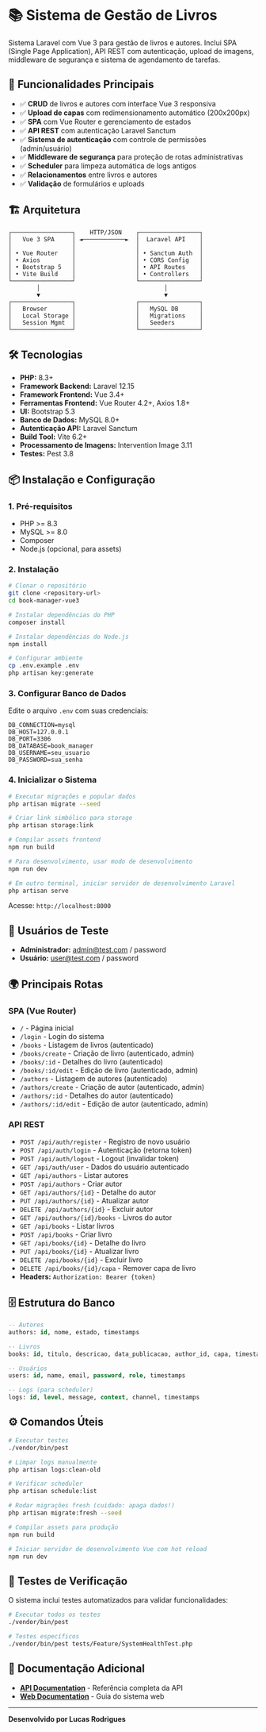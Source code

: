# 📚 Sistema de Gestão de Livros

Sistema Laravel com Vue 3 para gestão de livros e autores. Inclui SPA (Single Page Application), API REST com autenticação, upload de imagens, middleware de segurança e sistema de agendamento de tarefas.

## 🚀 Funcionalidades Principais

- ✅ **CRUD** de livros e autores com interface Vue 3 responsiva
- ✅ **Upload de capas** com redimensionamento automático (200x200px)
- ✅ **SPA** com Vue Router e gerenciamento de estados
- ✅ **API REST** com autenticação Laravel Sanctum
- ✅ **Sistema de autenticação** com controle de permissões (admin/usuário)
- ✅ **Middleware de segurança** para proteção de rotas administrativas
- ✅ **Scheduler** para limpeza automática de logs antigos
- ✅ **Relacionamentos** entre livros e autores
- ✅ **Validação** de formulários e uploads

## 🏗️ Arquitetura

```
┌─────────────────┐    HTTP/JSON    ┌─────────────────┐
│   Vue 3 SPA     │ ◄────────────►  │  Laravel API    │
│                 │                 │                 │
│ • Vue Router    │                 │ • Sanctum Auth  │
│ • Axios         │                 │ • CORS Config   │
│ • Bootstrap 5   │                 │ • API Routes    │
│ • Vite Build    │                 │ • Controllers   │
└─────────────────┘                 └─────────────────┘
        │                                   │
        ▼                                   ▼
┌─────────────────┐                 ┌─────────────────┐
│   Browser       │                 │   MySQL DB      │
│   Local Storage │                 │   Migrations    │
│   Session Mgmt  │                 │   Seeders       │
└─────────────────┘                 └─────────────────┘
```

## 🛠️ Tecnologias

- **PHP:** 8.3+
- **Framework Backend:** Laravel 12.15
- **Framework Frontend:** Vue 3.4+
- **Ferramentas Frontend:** Vue Router 4.2+, Axios 1.8+
- **UI:** Bootstrap 5.3
- **Banco de Dados:** MySQL 8.0+
- **Autenticação API:** Laravel Sanctum
- **Build Tool:** Vite 6.2+
- **Processamento de Imagens:** Intervention Image 3.11
- **Testes:** Pest 3.8

## 📦 Instalação e Configuração

### 1. Pré-requisitos

- PHP >= 8.3
- MySQL >= 8.0
- Composer
- Node.js (opcional, para assets)

### 2. Instalação

```bash
# Clonar o repositório
git clone <repository-url>
cd book-manager-vue3

# Instalar dependências do PHP
composer install

# Instalar dependências do Node.js
npm install

# Configurar ambiente
cp .env.example .env
php artisan key:generate
```

### 3. Configurar Banco de Dados

Edite o arquivo `.env` com suas credenciais:

```env
DB_CONNECTION=mysql
DB_HOST=127.0.0.1
DB_PORT=3306
DB_DATABASE=book_manager
DB_USERNAME=seu_usuario
DB_PASSWORD=sua_senha
```

### 4. Inicializar o Sistema

```bash
# Executar migrações e popular dados
php artisan migrate --seed

# Criar link simbólico para storage
php artisan storage:link

# Compilar assets frontend
npm run build

# Para desenvolvimento, usar modo de desenvolvimento
npm run dev

# Em outro terminal, iniciar servidor de desenvolvimento Laravel
php artisan serve
```

Acesse: `http://localhost:8000`

## 👤 Usuários de Teste

- **Administrador:** admin@test.com / password
- **Usuário:** user@test.com / password

## 🌍 Principais Rotas

### SPA (Vue Router)

- `/` - Página inicial
- `/login` - Login do sistema
- `/books` - Listagem de livros (autenticado)
- `/books/create` - Criação de livro (autenticado, admin)
- `/books/:id` - Detalhes do livro (autenticado)
- `/books/:id/edit` - Edição de livro (autenticado, admin)
- `/authors` - Listagem de autores (autenticado)
- `/authors/create` - Criação de autor (autenticado, admin)
- `/authors/:id` - Detalhes do autor (autenticado)
- `/authors/:id/edit` - Edição de autor (autenticado, admin)

### API REST

- `POST /api/auth/register` - Registro de novo usuário
- `POST /api/auth/login` - Autenticação (retorna token)
- `POST /api/auth/logout` - Logout (invalidar token)
- `GET /api/auth/user` - Dados do usuário autenticado
- `GET /api/authors` - Listar autores
- `POST /api/authors` - Criar autor
- `GET /api/authors/{id}` - Detalhe do autor
- `PUT /api/authors/{id}` - Atualizar autor
- `DELETE /api/authors/{id}` - Excluir autor
- `GET /api/authors/{id}/books` - Livros do autor
- `GET /api/books` - Listar livros
- `POST /api/books` - Criar livro
- `GET /api/books/{id}` - Detalhe do livro
- `PUT /api/books/{id}` - Atualizar livro
- `DELETE /api/books/{id}` - Excluir livro
- `DELETE /api/books/{id}/capa` - Remover capa de livro
- **Headers:** `Authorization: Bearer {token}`

## 🗄️ Estrutura do Banco

```sql
-- Autores
authors: id, nome, estado, timestamps

-- Livros
books: id, titulo, descricao, data_publicacao, author_id, capa, timestamps

-- Usuários
users: id, name, email, password, role, timestamps

-- Logs (para scheduler)
logs: id, level, message, context, channel, timestamps
```

## ⚙️ Comandos Úteis

```bash
# Executar testes
./vendor/bin/pest

# Limpar logs manualmente
php artisan logs:clean-old

# Verificar scheduler
php artisan schedule:list

# Rodar migrações fresh (cuidado: apaga dados!)
php artisan migrate:fresh --seed

# Compilar assets para produção
npm run build

# Iniciar servidor de desenvolvimento Vue com hot reload
npm run dev
```

## 🧪 Testes de Verificação

O sistema inclui testes automatizados para validar funcionalidades:

```bash
# Executar todos os testes
./vendor/bin/pest

# Testes específicos
./vendor/bin/pest tests/Feature/SystemHealthTest.php
```

## 📄 Documentação Adicional

- **[API Documentation](API_DOCUMENTATION.md)** - Referência completa da API
- **[Web Documentation](WEB_DOCUMENTATION.md)** - Guia do sistema web

---

**Desenvolvido por Lucas Rodrigues**
